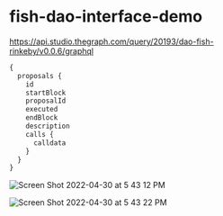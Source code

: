 # fish-dao-interface-demo

https://api.studio.thegraph.com/query/20193/dao-fish-rinkeby/v0.0.6/graphql

```graphql
{
  proposals {
    id
    startBlock
    proposalId
    executed
    endBlock
    description
    calls {
      calldata
    }
  }
}
```

![Screen Shot 2022-04-30 at 5 43 12 PM](https://user-images.githubusercontent.com/19412160/166123609-de3647ba-e596-4f99-8736-899c75d2d98c.png)

![Screen Shot 2022-04-30 at 5 43 22 PM](https://user-images.githubusercontent.com/19412160/166123607-08b39f22-7801-4d00-8adb-8b6728b3b5a5.png)
